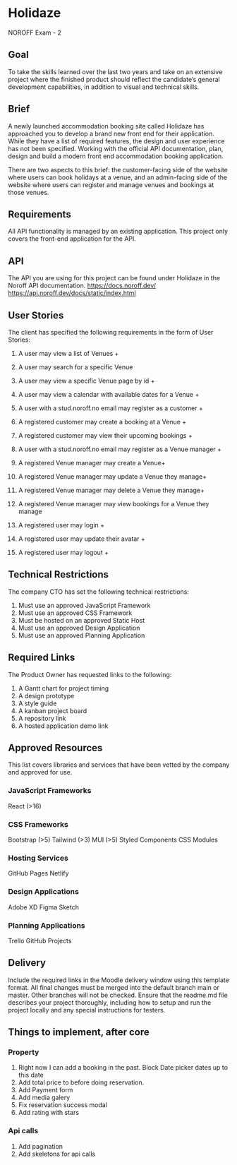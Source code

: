 # Holidaze

NOROFF Exam - 2

## Goal

To take the skills learned over the last two years and take on an extensive project where the finished product should reflect the candidate’s general development capabilities, in addition to visual and technical skills.

## Brief

A newly launched accommodation booking site called Holidaze has approached you to develop a brand new front end for their application. While they have a list of required features, the design and user experience has not been specified. Working with the official API documentation, plan, design and build a modern front end accommodation booking application.

There are two aspects to this brief: the customer-facing side of the website where users can book holidays at a venue, and an admin-facing side of the website where users can register and manage venues and bookings at those venues.

## Requirements

All API functionality is managed by an existing application. This project only covers the front-end application for the API.

## API

The API you are using for this project can be found under Holidaze in the Noroff API documentation.
https://docs.noroff.dev/
https://api.noroff.dev/docs/static/index.html

## User Stories

The client has specified the following requirements in the form of User Stories:

1. A user may view a list of Venues +
2. A user may search for a specific Venue

3. A user may view a specific Venue page by id +
4. A user may view a calendar with available dates for a Venue +
5. A user with a stud.noroff.no email may register as a customer +
6. A registered customer may create a booking at a Venue +

7. A registered customer may view their upcoming bookings +
8. A user with a stud.noroff.no email may register as a Venue manager +
9. A registered Venue manager may create a Venue+
10. A registered Venue manager may update a Venue they manage+
11. A registered Venue manager may delete a Venue they manage+
12. A registered Venue manager may view bookings for a Venue they manage
13. A registered user may login +
14. A registered user may update their avatar +
15. A registered user may logout +

## Technical Restrictions

The company CTO has set the following technical restrictions:

1. Must use an approved JavaScript Framework
2. Must use an approved CSS Framework
3. Must be hosted on an approved Static Host
4. Must use an approved Design Application
5. Must use an approved Planning Application

## Required Links

The Product Owner has requested links to the following:

1. A Gantt chart for project timing
2. A design prototype
3. A style guide
4. A kanban project board
5. A repository link
6. A hosted application demo link

## Approved Resources

This list covers libraries and services that have been vetted by the company and approved for use.

### JavaScript Frameworks

React (>16)

### CSS Frameworks

Bootstrap (>5)
Tailwind (>3)
MUI (>5)
Styled Components
CSS Modules

### Hosting Services

GitHub Pages
Netlify

### Design Applications

Adobe XD
Figma
Sketch

### Planning Applications

Trello
GitHub Projects

## Delivery

Include the required links in the Moodle delivery window using this template format.
All final changes must be merged into the default branch main or master. Other branches will not be checked.
Ensure that the readme.md file describes your project thoroughly, including how to setup and run the project locally and any special instructions for testers.

## Things to implement, after core

### Property

1. Right now I can add a booking in the past. Block Date picker dates up to this date
2. Add total price to before doing reservation.
3. Add Payment form
4. Add media galery
5. Fix reservation success modal
6. Add rating with stars

### Api calls

1. Add pagination
2. Add skeletons for api calls
